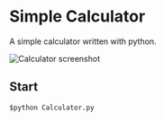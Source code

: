 # Simple Calculator

A simple calculator written with python.

![Calculator screenshot](/images/calculator.png)

## Start

`$python Calculator.py`
